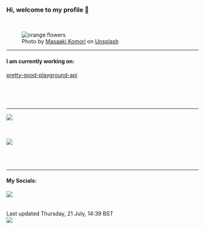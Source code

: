 <h3>Hi, welcome to my profile 👋</h3>

<br />
<figure>
  <img
    src="https://images.unsplash.com/photo-1521208916306-71fce562015a?crop=entropy&cs=tinysrgb&fit=max&fm=jpg&ixid=MnwyNzQ3MDB8MHwxfHJhbmRvbXx8fHx8fHx8fDE2NTg0MDY3OTc&ixlib=rb-1.2.1&q=80&w=1080&auto=format"
    alt="orange flowers" 
  />
  <figcaption>Photo by <a
    href="https://unsplash.com/@gaspanik?utm_source=Profile%20readme&utm_medium=referral">Masaaki Komori</a> on <a
    href="https://unsplash.com/?utm_source=Profile%20readme&utm_medium=referral">Unsplash</a></figcaption>
</figure>


<hr />
<h4>I am currently working on:</h4>
<a href="https://github.com/ShaneLucy/pretty-good-playground-api">pretty-good-playground-api</a>

<br /><br /><br />

<hr />
<img
  src="https://github-readme-stats.vercel.app/api?username=shanelucy&show_icons=true&theme=calm"
/>
<br /><br /><br />

<img 
  src="https://github-readme-stats.vercel.app/api/top-langs/?username=shanelucy&theme=calm"
/>
<br /><br /><br /><br />
<hr />
<h4>My Socials:</h4>
<a href="https://uk.linkedin.com/in/shane-lucy-4735b616a">
  <img
    src="https://img.shields.io/badge/linkedin%20-%230077B5.svg?&style=for-the-badge&logo=linkedin&logoColor=white"
  />
</a>
<br /><br /><br />
Last updated Thursday, 21 July, 14:39 BST
<br />
<img
  src="https://github.com/ShaneLucy/ShaneLucy/workflows/README%20build/badge.svg"
/>
